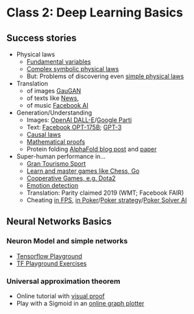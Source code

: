 # Class 2: Deep Learning Basics

## Success stories
- Physical laws
  - [Fundamental variables](https://www.nature.com/articles/s43588-022-00281-6)
  - [Complex symbolic physical laws](https://www.science.org/doi/10.1126/sciadv.aay2631)
  - But: Problems of discovering even [simple physical laws](https://www.frontiersin.org/articles/10.3389/frai.2020.00025/full)
- Translation
  - of images [GauGAN](http://gaugan.org/gaugan2/)
  - of texts like [News](https://www.nature.com/articles/s41467-020-18073-9), 
  - of music [Facebook AI](https://ai.facebook.com/research/publications/a-universal-music-translation-network)
- Generation/Understanding
  - Images: [OpenAI DALL-E](https://openai.com/dall-e-2/)/[Google Parti](https://parti.research.google/)
  - Text: [Facebook OPT-175B](https://ai.facebook.com/blog/opt-175b-large-language-model-applications/); [GPT-3](https://openai.com/blog/gpt-3-apps/)
  - [Causal laws](https://proceedings.neurips.cc/paper/2020/hash/6822951732be44edf818dc5a97d32ca6-Abstract.html)
  - [Mathematical proofs](https://www.nature.com/articles/s41586-021-04086-x)
  - Protein folding [AlphaFold blog post](https://www.deepmind.com/blog/alphafold-reveals-the-structure-of-the-protein-universe) and [paper](https://www.nature.com/articles/s41586-021-03819-2)
- Super-human performance in...
  - [Gran Tourismo Sport](https://arxiv.org/abs/2008.07971)
  - [Learn and master games like Chess, Go](https://www.deepmind.com/blog/muzero-mastering-go-chess-shogi-and-atari-without-rules)
  - [Cooperative Games, e.g. Dota2](https://openai.com/five/)
  - [Emotion detection](https://pubmed.ncbi.nlm.nih.gov/35154306/)
  - Translation: Parity claimed 2019 (WMT; Facebook FAIR)
  - Cheating [in FPS](https://thenextweb.com/news/new-ml-console-cheat-ai-aim-assist), [in Poker](https://www.nytimes.com/2022/01/18/magazine/ai-technology-poker.html)/[Poker strategy](https://www.science.org/doi/10.1126/science.1259433)/[Poker Solver AI](https://www.piosolver.com/)

## Neural Networks Basics

### Neuron Model and simple networks
- [Tensorflow Playground](https://playground.tensorflow.org/#activation=linear&batchSize=10&dataset=gauss&regDataset=reg-plane&learningRate=0.03&regularizationRate=0&noise=0&networkShape=1&seed=0.31840&showTestData=false&discretize=false&percTrainData=50&x=true&y=true&xTimesY=false&xSquared=false&ySquared=false&cosX=false&sinX=false&cosY=false&sinY=false&collectStats=false&problem=classification&initZero=false&hideText=false)
- [TF Playground Exercises](https://developers.google.com/machine-learning/crash-course/introduction-to-neural-networks/playground-exercises) 

### Universal approximation theorem
- Online tutorial with [visual proof](http://neuralnetworksanddeeplearning.com/chap4.html)
- Play with a Sigmoid in an [online graph plotter](https://www.desmos.com/calculator/lytclmdsno)

